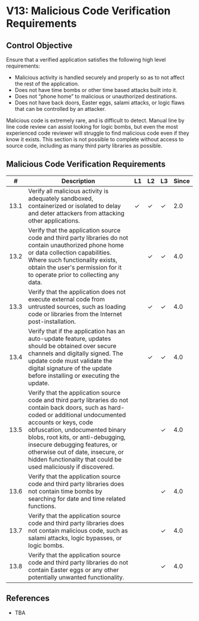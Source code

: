 # V13: Malicious Code Verification Requirements

## Control Objective

Ensure that a verified application satisfies the following high level requirements:

* Malicious activity is handled securely and properly so as to not affect the rest of the application.
* Does not have time bombs or other time based attacks built into it.
* Does not “phone home” to malicious or unauthorized destinations.
* Does not have back doors, Easter eggs, salami attacks, or logic flaws that can be controlled by an attacker.

Malicious code is extremely rare, and is difficult to detect. Manual line by line code review can assist looking for logic bombs, but even the most experienced code reviewer will struggle to find malicious code even if they know it exists. This section is not possible to complete without access to source code, including as many third party libraries as possible.

## Malicious Code Verification Requirements

| # | Description | L1 | L2 | L3 | Since |
| --- | --- | --- | --- | -- | -- |
| 13.1 | Verify all malicious activity is adequately sandboxed, containerized or isolated to delay and deter attackers from attacking other applications. | ✓ | ✓ | ✓ | 2.0 |
| 13.2 | Verify that the application source code and third party libraries do not contain unauthorized phone home or data collection capabilities. Where such functionality exists, obtain the user's permission for it to operate prior to collecting any data. |  | ✓ | ✓ | 4.0 |
| 13.3 | Verify that the application does not execute external code from untrusted sources, such as loading code or libraries from the Internet post-installation.  |  | ✓ | ✓ | 4.0 |
| 13.4 | Verify that if the application has an auto-update feature, updates should be obtained over secure channels and digitally signed. The update code must validate the digital signature of the update before installing or executing the update.  |  | ✓ | ✓ | 4.0 |
| 13.5 | Verify that the application source code and third party libraries do not contain back doors, such as hard-coded or additional undocumented accounts or keys, code obfuscation, undocumented binary blobs, root kits, or anti-debugging, insecure debugging features, or otherwise out of date, insecure, or hidden functionality that could be used maliciously if discovered.  | | | ✓ | 4.0 |
| 13.6 | Verify that the application source code and third party libraries does not contain time bombs by searching for date and time related functions.  |  |  | ✓ | 4.0 |
| 13.7 | Verify that the application source code and third party libraries does not contain malicious code, such as salami attacks, logic bypasses, or logic bombs.  |  |  | ✓ | 4.0 |
| 13.8 | Verify that the application source code and third party libraries do not contain Easter eggs or any other potentially unwanted functionality. |  |  | ✓ | 4.0 |

## References

* TBA
